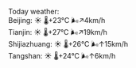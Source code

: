 Today weather:  
Beijing: ☀️   🌡️+23°C 🌬️↗4km/h  
Tianjin: ☀️   🌡️+27°C 🌬️↗19km/h  
Shijiazhuang: ☀️   🌡️+26°C 🌬️↑15km/h  
Tangshan: ☀️   🌡️+24°C 🌬️↑6km/h  
